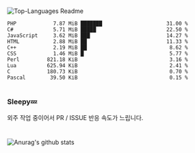 #

![Top-Languages Readme](https://github.com/MogsFriend/MogsFriend/workflows/Top-Languages%20Readme/badge.svg)

<!--START_SECTION:top_language-->
```text
PHP            7.87 MiB ███████                     31.00 %
C#             5.71 MiB █████                       22.50 %
JavaScript     3.62 MiB ███                         14.27 %
HTML           2.88 MiB ██                          11.33 %
C++            2.19 MiB ██                           8.62 %
CSS            1.46 MiB █                            5.77 %
Perl         821.18 KiB                              3.16 %
Lua          625.94 KiB                              2.41 %
C            180.73 KiB                              0.70 %
Pascal        39.50 KiB                              0.15 %
```
<!--END_SECTION:top_language-->

#
### Sleepy💤
외주 작업 중이어서 PR / ISSUE 반응 속도가 느립니다.
#

![Anurag's github stats](https://github-readme-stats.vercel.app/api?username=MogsFriend&hide=prs,issues,contribs&count_private=true)
<!--
**MogsFriend/MogsFriend** is a ✨ _special_ ✨ repository because its `README.md` (this file) appears on your GitHub profile.

Here are some ideas to get you started:

- 🔭 I’m currently working on ...
- 🌱 I’m currently learning ...
- 👯 I’m looking to collaborate on ...
- 🤔 I’m looking for help with ...
- 💬 Ask me about ...
- 📫 How to reach me: ...
- 😄 Pronouns: ...
- ⚡ Fun fact: ...
-->
